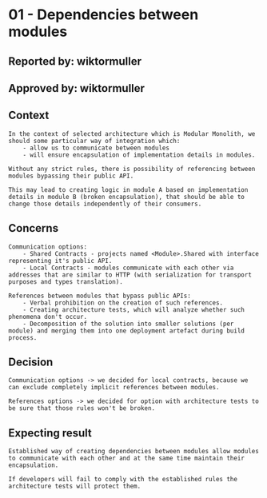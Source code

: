 # 01 - Dependencies between modules

## Reported by: wiktormuller
## Approved by: wiktormuller

## Context
    In the context of selected architecture which is Modular Monolith, we should some particular way of integration which:
        - allow us to communicate between modules
        - will ensure encapsulation of implementation details in modules.
    
    Without any strict rules, there is possibility of referencing between modules bypassing their public API.

    This may lead to creating logic in module A based on implementation details in module B (broken encapsulation), that should be able to change those details independently of their consumers.

## Concerns
    Communication options:
        - Shared Contracts - projects named <Module>.Shared with interface representing it's public API.
        - Local Contracts - modules communicate with each other via addresses that are similar to HTTP (with serialization for transport purposes and types translation).

    References between modules that bypass public APIs:
        - Verbal prohibition on the creation of such references.
        - Creating architecture tests, which will analyze whether such phenomena don't occur.
        - Decomposition of the solution into smaller solutions (per module) and merging them into one deployment artefact during build process.

## Decision
    Communication options -> we decided for local contracts, because we can exclude completely implicit references between modules.

    References options -> we decided for option with architecture tests to be sure that those rules won't be broken.

## Expecting result
    Established way of creating dependencies between modules allow modules to communicate with each other and at the same time maintain their encapsulation.

    If developers will fail to comply with the established rules the architecture tests will protect them.
